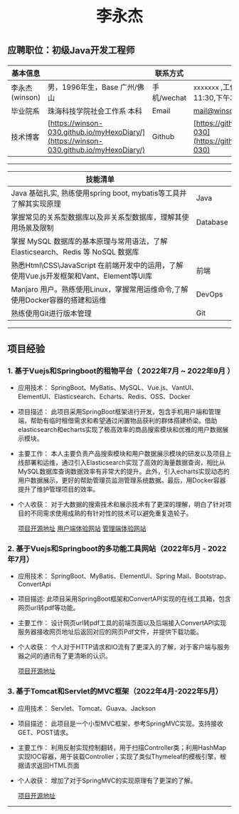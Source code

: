 # <p style="text-align:center;font-size:35px">李永杰</p>
# <p style="font-size:20px">应聘职位：初级Java开发工程师</p>

|基本信息|           |联系方式 |      |
|---------|---------|---------|------|
|李永杰(winson)|男，1996年生，Base 广州/佛山|手机/wechat|`xxxxxxx`    ,工作日上午10:00-11:30,下午3:00-4:30可联系|
|毕业院系|珠海科技学院社会工作系 本科|Email|[mail@winson-dev.tk](mail@winson-dev.tk)|
|技术博客|[https://winson-030.github.io/myHexoDiary/](https://winson-030.github.io/myHexoDiary/)|Github|[https://github.com/Winson-030](https://github.com/Winson-030)|


--------------
|技能清单||
|-----|----|
|Java 基础扎实, 熟练使用spring boot, mybatis等工具并了解其实现原理|Java|
|掌握常见的关系型数据库以及非关系型数据库，理解其使用场景及限制|Database|
|掌握 MySQL 数据库的基本原理与常用语法，了解 Elasticsearch、Redis 等 NoSQL 数据库|
|熟悉Html\CSS\JavaScript 在前端开发中的运用，了解使用Vue.js开发框架和Vant、Element等UI库|前端|
|Manjaro 用户。熟练使用Linux，掌握常用运维命令,了解使用Docker容器的搭建和运维|DevOps|
|熟练使用Git进行版本管理|Git|

-----------

## 项目经验

### 1. 基于Vuejs和Springboot的租物平台（ 2022年7月 ~ 2022年9月 ）

- 应用技术：
  SpringBoot、MyBatis、MySQL、Vue.js、VantUI、ElementUI、Elasticsearch、Echarts、Redis、OSS、Docker
- 项目描述：
  此项目采用SpringBoot框架进行开发，包含手机用户端和管理端，帮助有临时租借需求和希望通过闲置物品获利的群体搭建桥梁。借助elasticsearch和echarts实现了极高效率的商品搜索模块和优雅的用户数据展示模块。
- 主要工作：
  本人主要负责产品搜索模块和用户数据展示模块的研发以及项目上线部署和运维，通过引入Elasticsearch实现了高效的海量数据查询，相比从MySQL数据库查询数据效率有非常大的提升。此外，引入echarts实现动态的用户数据展示，更好的帮助管理员监测管理系统数据。最后，用Docker容器提升了维护管理项目的效率。

- 个人收获：
  对于大数据的搜索技术和展示技术有了更深的理解，明白了针对项目的不同需求使用成熟的有针对性的技术可以避免重复造轮子。
  
  [项目开源地址](https://gitee.com/Alexander__lu/rent-web-store.git)
  [用户端体验网站](https://down.xiaoheihe.work)
  [管理端体验网站](https://admin.xiaoheihe.work)

### 2. 基于Vuejs和Springboot的多功能工具网站（2022年5月 - 2022年7月）

- 应用技术：
  SpringBoot、MyBatis、ElementUI、Spring Mail、Bootstrap、ConvertApi
- 项目描述:
  此项目采用SpringBoot框架和ConvertAPI实现的在线工具箱，包含网页url转pdf等功能。
- 主要工作：
  设计网页url转pdf工具的前端页面以及后端接入ConvertAPI实现服务器接收网页地址后返回对应的网页Pdf文件，并提供下载功能。
- 个人收获：
  个人对于HTTP请求和IO流有了更深入的了解，对于客户端与服务器之间的通讯有了更清晰的认识。
  
  [项目开源地址](https://gitee.com/Alexander__lu_admin/mail.git)

### 3. 基于Tomcat和Servlet的MVC框架（2022年4月-2022年5月）

- 应用技术：
  Servlet、Tomcat、Guava、Jackson
- 项目描述：
  此项目是一个小型MVC框架，参考SpringMVC实现。支持接收GET、POST请求。
- 主要工作：
  利用反射实现控制翻转，用于扫描Controller类；利用HashMap实现IOC容器，用于装载Controller；实现了类似Thymeleaf的模板引擎，根据请求返回HTML页面
- 个人收获：
  增加了对于SpringMVC的实现原理有了更深的了解。
  
  [项目开源地址](https://github.com/Winson-030/smallMVC)

----------------

